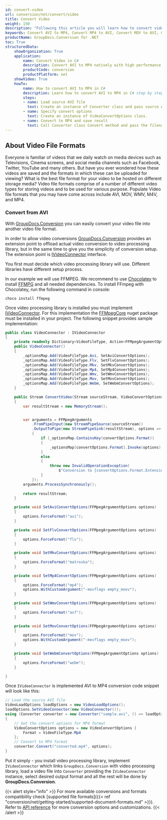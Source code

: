 ```yaml
---
id: convert-video
url: conversion/net/convert/video
title: Convert Video
weight: 150
description: "Following this article you will learn how to convert video file to another video format with couple C# code lines and GroupDocs.Conversion for .NET."
keywords: Convert AVI to MP4, Convert MP4 to AVI, Convert MOV to AVI, Convert MOV, Convert MP3, Convert WMV
productName: GroupDocs.Conversion for .NET
toc: True
structuredData:
    showOrganization: True
    application:    
        name: Convert Video in C#    
        description: Convert AVI to MP4 natively with high performance using C# language and GroupDocs.Conversion for .NET APIs
        productCode: conversion
        productPlatform: net 
    showVideo: True
    howTo:
        name: How to convert AVI to MP4 in C# 
        description: Learn how to convert AVI to MP4 in C# step by step
        steps:
        - name: Load source AVI file 
          text: Create an instance of Converter class and pass source AVI file path as a constructor parameter. You may specify absolute or relative file path as per your requirements. 
        - name: Specify convert options 
          text: Create an instance of VideoConvertOptions class.
        - name: Convert to MP4 and save result 
          text: Call Converter class Convert method and pass the filename for the converted MP4 file and the VideoConvertOptions object from the previous step as parameters.
---
```


## About Video File Formats

Everyone is familiar of videos that we daily watch on media devices such as Televisions, Cinema screens, and social media channels such as Facebook, Twitter, YouTube and many others. But have you ever wondered how these videos are saved and the formats in which these can be uploaded for viewing? What is the best file format for your video to be hosted on different storage media? Video file formats comprise of a number of different video types for storing videos and to be used for various purpose. Populate Video file formats that you may have come across include AVI, MOV, WMV, M4V, and MP4.

### Convert from AVI

With [GroupDocs.Conversion](https://products.groupdocs.com/conversion/net) you can easily convert your video file into another video file format.  

In order to allow video conversions [GroupDocs.Conversion](https://products.groupdocs.com/conversion/net) provides an extension point to offload actual video conversion to video processing library, but in the same time to give you the simplicity of conversion setup. The extension point is [IVideoConnector](https://reference.groupdocs.com/conversion/net/groupdocs.conversion.integration.video/ivideoconnector) interface. 

You first must decide which video processing library will use. Different libraries have different setup process.

In our example we will use FFMPEG. We recommend to use [Chocolatey](https://chocolatey.org/) to install [FFMPG](https://ffmpeg.org/) and all needed dependencies. 
To install FFmpeg with Chocolatey, run the following command in console:
```
choco install ffmpeg
```

Once video processing library is installed you must implement [IVideoConnector](https://reference.groupdocs.com/conversion/net/groupdocs.conversion.integration.video/ivideoconnector). For this implementation the [FFMpegCore](https://www.nuget.org/packages/FFMpegCore) nuget package must be installed in your project. The following snippet provides sample implementation:

```csharp
public class VideoConnector : IVideoConnector
{
    private readonly Dictionary<VideoFileType, Action<FFMpegArgumentOptions>> _optionsMap = new();
    public VideoConnector()
    {
        _optionsMap.Add(VideoFileType.Avi, SetAviConvertOptions);
        _optionsMap.Add(VideoFileType.Flv, SetFlvConvertOptions);
        _optionsMap.Add(VideoFileType.Mkv, SetMkvConvertOptions);
        _optionsMap.Add(VideoFileType.Mp4, SetMp4ConvertOptions);
        _optionsMap.Add(VideoFileType.Wmv, SetWmvConvertOptions);
        _optionsMap.Add(VideoFileType.Mov, SetMovConvertOptions);
        _optionsMap.Add(VideoFileType.Webm, SetWebmConvertOptions);
    }

    public Stream ConvertVideo(Stream sourceStream, VideoConvertOptions convertOptions)
    { 
        var resultStream = new MemoryStream();


        var arguments = FFMpegArguments
            .FromPipeInput(new StreamPipeSource(sourceStream))
            .OutputToPipe(new StreamPipeSink(resultStream), options =>
            {
                if (_optionsMap.ContainsKey(convertOptions.Format))
                {
                    _optionsMap[convertOptions.Format].Invoke(options);
                }
                else
                {
                    throw new InvalidOperationException(
                        $"Conversion to {convertOptions.Format.Extension} is not supported at the moment");
                }
            });
        arguments.ProcessSynchronously();
            
        return resultStream;
    }

    private void SetAviConvertOptions(FFMpegArgumentOptions options)
    {
        options.ForceFormat("avi");
    }

    private void SetFlvConvertOptions(FFMpegArgumentOptions options)
    {
        options.ForceFormat("flv");
    }

    private void SetMkvConvertOptions(FFMpegArgumentOptions options)
    {
        options.ForceFormat("matroska");
    }

    private void SetMp4ConvertOptions(FFMpegArgumentOptions options)
    {
        options.ForceFormat("mp4");
        options.WithCustomArgument("-movflags empty_moov");
    }

    private void SetWmvConvertOptions(FFMpegArgumentOptions options)
    {
        options.ForceFormat("asf");
    }

    private void SetMovConvertOptions(FFMpegArgumentOptions options)
    {
        options.ForceFormat("mov");
        options.WithCustomArgument("-movflags empty_moov");
    }

    private void SetWebmConvertOptions(FFMpegArgumentOptions options)
    {
        options.ForceFormat("webm");
    }

}
```

Once `IVideoConnector` is implemented AVI to MP4 conversion code snippet will look like this:

```csharp
// Load the source AVI file
VideoLoadOptions loadOptions = new VideoLoadOptions();
loadOptions.SetVideoConnector(new VideoConnector());
using (Converter converter = new Converter("sample.avi", () => loadOptions))
{
    // Set the convert options for MP4 format
    VideoConvertOptions options = new VideoConvertOptions {
        Format = VideoFileType.Mp4
    };
    // Convert to MP4 format
    converter.Convert("converted.mp4", options);
}
```

Put it simply - you install video processing library, implement `IVideoConnector` which links `GroupDocs.Conversion` with video processing library, load a video file into `Converter` providing the `IVideoConnector` instance, select desired output format and all the rest will be done by **GroupDocs.Conversion**.  

{{< alert style="info" >}}
For more available conversions and formats compatibility check [supported file formats]({{< ref "conversion/net/getting-started/supported-document-formats.md" >}}).
Refer to [API reference](https://reference.groupdocs.com/conversion/net/groupdocs.conversion.options.convert) for more conversion options and customizations.
{{< /alert >}}
